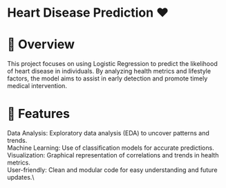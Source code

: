 # Heart Disease Prediction ❤️
# 📝 Overview
  This project focuses on using Logistic Regression to predict the likelihood of heart disease in individuals. 
  By analyzing health metrics and lifestyle factors, the model aims to assist in early detection and promote timely medical intervention.

# 🚀 Features
Data Analysis: Exploratory data analysis (EDA) to uncover patterns and trends.\
Machine Learning: Use of classification models for accurate predictions.\
Visualization: Graphical representation of correlations and trends in health metrics.\
User-friendly: Clean and modular code for easy understanding and future updates.\
